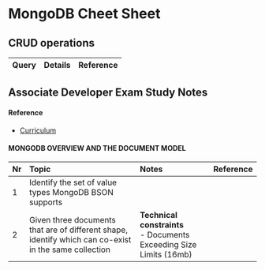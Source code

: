 <h1> MongoDB Cheet Sheet</h1>

<h2> CRUD operations</h2>

| Query            | Details| Reference |
| :---------------- | :------: | ----: |

<h2> Associate Developer Exam Study Notes </h2>

<h4> Reference </h4>

* [Curriculum](https://learn.mongodb.com/learn/course/mongodb-associate-developer-exam-study-guide/main/associate-dba-exam-study-guide?client=customer)

<h4> MONGODB OVERVIEW AND THE DOCUMENT MODEL </h4>

| Nr             | Topic| Notes | Reference |
| :---------------- | :------ |:---- | :----------------|
| 1 | Identify the set of value types MongoDB BSON supports | |
| 2 | Given three documents that are of different shape, identify which can co-exist in the same collection | **Technical constraints** </br> - Documents Exceeding Size Limits (16mb)|
